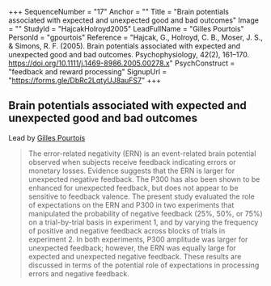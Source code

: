 +++
SequenceNumber = "17"
Anchor = ""
Title = "Brain potentials associated with expected and unexpected good and bad outcomes"
Image = ""
StudyId = "HajcakHolroyd2005"
LeadFullName = "Gilles Pourtois"
PersonId = "gpourtois"
Reference = "Hajcak, G., Holroyd, C. B., Moser, J. S., & Simons, R. F. (2005). Brain potentials associated with expected and unexpected good and bad outcomes. Psychophysiology, 42(2), 161–170. https://doi.org/10.1111/j.1469-8986.2005.00278.x"
PsychConstruct = "feedback and reward processing"
SignupUrl = "https://forms.gle/DbRc2LqtyUJ8auFS7"
+++


## <a name="HajcakHolroyd2005"> Brain potentials associated with expected and unexpected good and bad outcomes


Lead by [Gilles Pourtois](/people/#gpourtois)


> The error-related negativity (ERN) is an event-related brain potential observed when subjects receive feedback indicating errors or monetary losses. Evidence suggests that the ERN is larger for unexpected negative feedback. The P300 has also been shown to be enhanced for unexpected feedback, but does not appear to be sensitive to feedback valence. The present study evaluated the role of expectations on the ERN and P300 in two experiments that manipulated the probability of negative feedback (25%, 50%, or 75%) on a trial-by-trial basis in experiment 1, and by varying the frequency of positive and negative feedback across blocks of trials in experiment 2. In both experiments, P300 amplitude was larger for unexpected feedback; however, the ERN was equally large for expected and unexpected negative feedback. These results are discussed in terms of the potential role of expectations in processing errors and negative feedback.